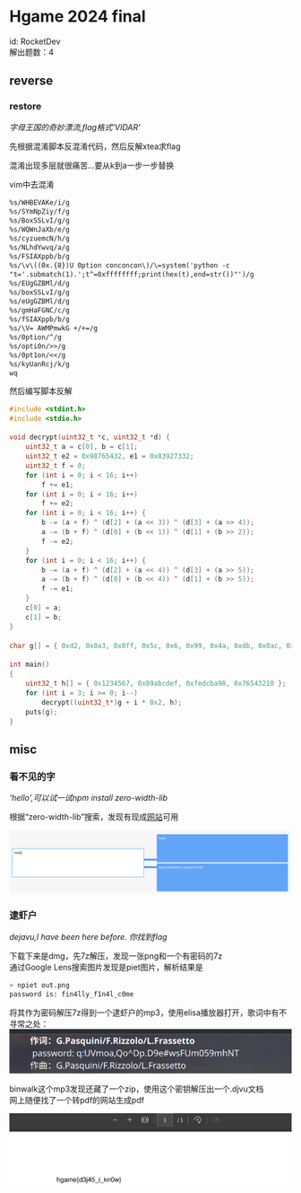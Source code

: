 # Hgame 2024 final

id: RocketDev  
解出题数：4

## reverse

### restore

*字母王国的奇妙漂流,flag格式'VIDAR'*

先根据混淆脚本反混淆代码，然后反解xtea求flag

混淆出现多层就很痛苦...要从k到a一步一步替换

vim中去混淆
```vim
%s/WHBEVAKe/i/g
%s/SYmNpZiy/f/g
%s/BoxSSLvI/g/g
%s/WQWnJaXb/e/g
%s/cyzuemcN/h/g
%s/NLhdYwvq/a/g
%s/FSIAXppb/b/g
%s/\v\((0x.{8})U 0ption conconcon\)/\=system('python -c "t='.submatch(1).';t^=0xffffffff;print(hex(t),end=str())"')/g
%s/EUgGZBMl/d/g
%s/boxSSLvI/g/g
%s/eUgGZBMl/d/g
%s/gmHaFGNC/c/g
%s/fSIAXppb/b/g
%s/\V= AWMPmwkG +/+=/g
%s/0ption/^/g
%s/opti0n/>>/g
%s/0pt1on/<</g
%s/kyUanRcj/k/g
wq
```

然后编写脚本反解

```c
#include <stdint.h>
#include <stdio.h>

void decrypt(uint32_t *c, uint32_t *d) {
    uint32_t a = c[0], b = c[1];
    uint32_t e2 = 0x98765432, e1 = 0x83927332;
    uint32_t f = 0;
    for (int i = 0; i < 16; i++)
        f += e1;
    for (int i = 0; i < 16; i++)
        f += e2;
    for (int i = 0; i < 16; i++) {
        b -= (a + f) ^ (d[2] + (a << 3)) ^ (d[3] + (a >> 4));
        a -= (b + f) ^ (d[0] + (b << 1)) ^ (d[1] + (b >> 2));
        f -= e2;
    }
    for (int i = 0; i < 16; i++) {
        b -= (a + f) ^ (d[2] + (a << 4)) ^ (d[3] + (a >> 5));
        a -= (b + f) ^ (d[0] + (b << 4)) ^ (d[1] + (b >> 5));
        f -= e1;
    }   
    c[0] = a;
    c[1] = b;
}

char g[] = { 0xd2, 0x0a3, 0x0ff, 0x5c, 0x6, 0x99, 0x4a, 0xdb, 0x0ac, 0x093, 0x0c7, 0x19, 0xb2, 0x6e, 0x030, 0x61, 0x50, 0x030, 0x1b, 0x0ef, 0x0aa, 0xb1, 0x0c1, 0x0fd, 0x52, 0x79, 0x07e, 0x0a6, 0x0e5, 0x0ca, 0x65, 0x88 };

int main()
{
	uint32_t h[] = { 0x1234567, 0x89abcdef, 0xfedcba98, 0x76543210 };
	for (int i = 3; i >= 0; i--)
		decrypt((uint32_t*)g + i * 0x2, h); 
    puts(g);
}
```

## misc

### 看不见的字

*'hello',可以试一试npm install zero-width-lib*

根据“zero-width-lib”搜索，发现有现成[网站](https://yuanfux.github.io/zero-width-web/)可用

![zero](./assets/zero.png)

### 逮虾户

*dejavu,I have been here before. 你找到flag*

下载下来是dmg，先7z解压，发现一张png和一个有密码的7z  
通过Google Lens搜索图片发现是piet图片，解析结果是

```sh
> npiet out.png
password is: fin4lly_f1n4l_c0me
```

将其作为密码解压7z得到一个逮虾户的mp3，使用elisa播放器打开，歌词中有不寻常之处：
![lyric](./assets/lyric.png)

binwalk这个mp3发现还藏了一个zip，使用这个密钥解压出一个.djvu文档  
网上随便找了一个转pdf的网站生成pdf

![djvu](./assets/djvu.png)


